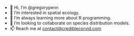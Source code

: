 - 👋 Hi, I’m @gregorypenn
- 👀 I’m interested in spatial ecology.
- 🌱 I’m always learning more about R programming.
- 💞️ I’m looking to collaborate on species distribution models.
- 📫 Reach me at contact@crediblecorvid.com

<!---
gregorypenn/gregorypenn is a ✨ special ✨ repository because its `README.md` (this file) appears on your GitHub profile.
You can click the Preview link to take a look at your changes.
--->
